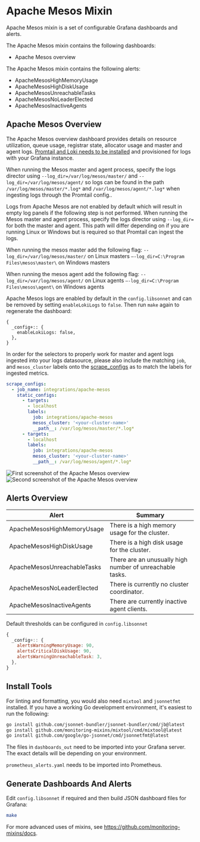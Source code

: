 # Apache Mesos Mixin

Apache Mesos mixin is a set of configurable Grafana dashboards and alerts.

The Apache Mesos mixin contains the following dashboards:

- Apache Mesos overview

The Apache Mesos mixin contains the following alerts:

- ApacheMesosHighMemoryUsage
- ApacheMesosHighDiskUsage
- ApacheMesosUnreachableTasks
- ApacheMesosNoLeaderElected
- ApacheMesosInactiveAgents

## Apache Mesos Overview

The Apache Mesos overview dashboard provides details on resource utilization, queue usage, registrar state, allocator usage and master and agent logs. [Promtail and Loki needs to be installed](https://grafana.com/docs/loki/latest/installation/) and provisioned for logs with your Grafana instance.

When running the Mesos master and agent process, specify the logs director using `--log_dir=/var/log/mesos/master/` and `--log_dir=/var/log/mesos/agent/` so logs can be found in the path `/var/log/mesos/master/*.log*` and `/var/log/mesos/agent/*.log*` when ingesting logs through the Promtail config..

Logs from Apache Mesos are not enabled by default which will result in empty log panels if the following step is not performed. When running the Mesos master and agent process, specify the logs director using `--log_dir=` for both the master and agent. This path will differ depending on if you are running Linux or Windows but is required so that Promtail can ingest the logs.

When running the mesos master add the following flag:
`--log_dir=/var/log/mesos/master/` on Linux masters
`–-log_dir=C:\Program Files\mesos\master\` on Windows masters

When running the mesos agent add the following flag:
`--log_dir=/var/log/mesos/agent/` on Linux agents
`–-log_dir=C:\Program Files\mesos\agent\` on Windows agents

Apache Mesos logs are enabled by default in the `config.libsonnet` and can be removed by setting `enableLokiLogs` to `false`. Then run `make` again to regenerate the dashboard:

```
{
  _config+:: {
    enableLokiLogs: false,
  },
}
```

In order for the selectors to properly work for master and agent logs ingested into your logs datasource, please also include the matching `job`, and `mesos_cluster` labels onto the [scrape_configs](https://grafana.com/docs/loki/latest/clients/promtail/configuration/#scrape_configs) as to match the labels for ingested metrics.

```yaml
scrape_configs:
  - job_name: integrations/apache-mesos
    static_configs:
      - targets:
        - localhost
        labels:
          job: integrations/apache-mesos
          mesos_cluster: '<your-cluster-name>'
          __path__: /var/log/mesos/master/*.log*
      - targets:
        - localhost
        labels:
          job: integrations/apache-mesos
          mesos_cluster: '<your-cluster-name>'
          __path__: /var/log/mesos/agent/*.log*
```

![First screenshot of the Apache Mesos overview](https://storage.googleapis.com/grafanalabs-integration-assets/apache-mesos/screenshots/apache_mesos_overview_1.png)
![Second screenshot of the Apache Mesos overview](https://storage.googleapis.com/grafanalabs-integration-assets/apache-mesos/screenshots/apache_mesos_overview_2.png)

## Alerts Overview

| Alert                       | Summary                                                  |
|-----------------------------|----------------------------------------------------------|
| ApacheMesosHighMemoryUsage  | There is a high memory usage for the cluster.            |
| ApacheMesosHighDiskUsage    | There is a high disk usage for the cluster.              |
| ApacheMesosUnreachableTasks | There are an unusually high number of unreachable tasks. |
| ApacheMesosNoLeaderElected  | There is currently no cluster coordinator.               |
| ApacheMesosInactiveAgents   | There are currently inactive agent clients.              |

Default thresholds can be configured in `config.libsonnet`

```js
{
  _config+:: {
    alertsWarningMemoryUsage: 90,
    alertsCriticalDiskUsage: 90,
    alertsWarningUnreachableTask: 3,
  },
}
```

## Install Tools

For linting and formatting, you would also need `mixtool` and `jsonnetfmt` installed. If you
have a working Go development environment, it's easiest to run the following:

```bash
go install github.com/jsonnet-bundler/jsonnet-bundler/cmd/jb@latest
go install github.com/monitoring-mixins/mixtool/cmd/mixtool@latest
go install github.com/google/go-jsonnet/cmd/jsonnetfmt@latest
```

The files in `dashboards_out` need to be imported
into your Grafana server. The exact details will be depending on your environment.

`prometheus_alerts.yaml` needs to be imported into Prometheus.

## Generate Dashboards And Alerts

Edit `config.libsonnet` if required and then build JSON dashboard files for Grafana:

```bash
make
```

For more advanced uses of mixins, see
https://github.com/monitoring-mixins/docs.
